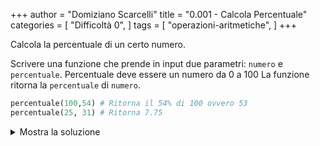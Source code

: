 +++
author = "Domiziano Scarcelli"
title = "0.001 - Calcola Percentuale"
categories = [
    "Difficoltà 0",
]
tags = [
    "operazioni-aritmetiche",
]
+++

Calcola la percentuale di un certo numero.
<!--more-->

Scrivere una funzione che prende in input due parametri: `numero` e `percentuale`. Percentuale deve essere un numero da 0 a 100 La funzione ritorna la `percentuale` di `numero`.


```python
percentuale(100,54) # Ritorna il 54% di 100 ovvero 53
percentuale(25, 31) # Ritorna 7.75
```
<details>
<summary>Mostra la soluzione</summary>

```python
def calcola_percentuale(numero, percentuale):
    return numero * (percentuale / 100)
```

</details>
